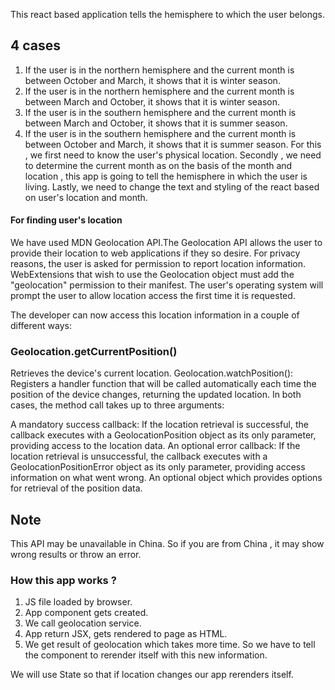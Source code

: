 This react based application tells the hemisphere to which the user belongs. 
## 4 cases
1. If the user is in the northern hemisphere and the current month is between October and March, it shows that it is winter season.
2. If the user is in the northern hemisphere and the current month is between March and October, it shows that it is winter season.
3. If the user is in the southern hemisphere and the current month is between March and October, it shows that it is summer season.
4. If the user is in the southern hemisphere and the current month is between October and March, it shows that it is summer season.
For this , we first need to know the user's physical location.
Secondly , we need to determine the current month as on the basis of the month and location , this app is going to tell the hemisphere in which the user is living.
Lastly, we need to change the text and styling of the react based on user's location and month.

#### For finding user's location 
We have used MDN Geolocation API.The Geolocation API allows the user to provide their location to web applications if they so desire. For privacy reasons, the user is asked for permission to report location information.
WebExtensions that wish to use the Geolocation object must add the "geolocation" permission to their manifest. The user's operating system will prompt the user to allow location access the first time it is requested.

The developer can now access this location information in a couple of different ways:

### Geolocation.getCurrentPosition()
Retrieves the device's current location.
Geolocation.watchPosition(): Registers a handler function that will be called automatically each time the position of the device changes, returning the updated location.
In both cases, the method call takes up to three arguments:

A mandatory success callback: If the location retrieval is successful, the callback executes with a GeolocationPosition object as its only parameter, providing access to the location data.
An optional error callback: If the location retrieval is unsuccessful, the callback executes with a GeolocationPositionError object as its only parameter, providing access information on what went wrong.
An optional object which provides options for retrieval of the position data.

## Note
This API may be unavailable in China. So if you are from China , it may show wrong results or throw an error.

### How this app works ?
1. JS file loaded by browser.
2. App component gets created.
3. We call geolocation service.
4. App return JSX, gets rendered to page as HTML.
5. We get result of geolocation which takes more time. So we have to tell the component to rerender itself with this new information.

We will use State so that if location changes our app rerenders itself.
